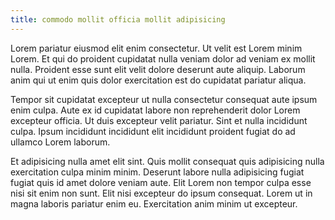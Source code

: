 ```yaml
---
title: commodo mollit officia mollit adipisicing
---
```


Lorem pariatur eiusmod elit enim consectetur. Ut velit est Lorem minim Lorem. Et qui do proident cupidatat nulla veniam dolor ad veniam ex mollit nulla. Proident esse sunt elit velit dolore deserunt aute aliquip. Laborum anim qui ut enim quis dolor exercitation est do cupidatat pariatur aliqua.

Tempor sit cupidatat excepteur ut nulla consectetur consequat aute ipsum enim culpa. Aute ex id cupidatat labore non reprehenderit dolor Lorem excepteur officia. Ut duis excepteur velit pariatur. Sint et nulla incididunt culpa. Ipsum incididunt incididunt elit incididunt proident fugiat do ad ullamco Lorem laborum.

Et adipisicing nulla amet elit sint. Quis mollit consequat quis adipisicing nulla exercitation culpa minim minim. Deserunt labore nulla adipisicing fugiat fugiat quis id amet dolore veniam aute. Elit Lorem non tempor culpa esse nisi sit enim non sunt. Elit nisi excepteur do ipsum consequat. Lorem ut in magna laboris pariatur enim eu. Exercitation anim minim ut excepteur.